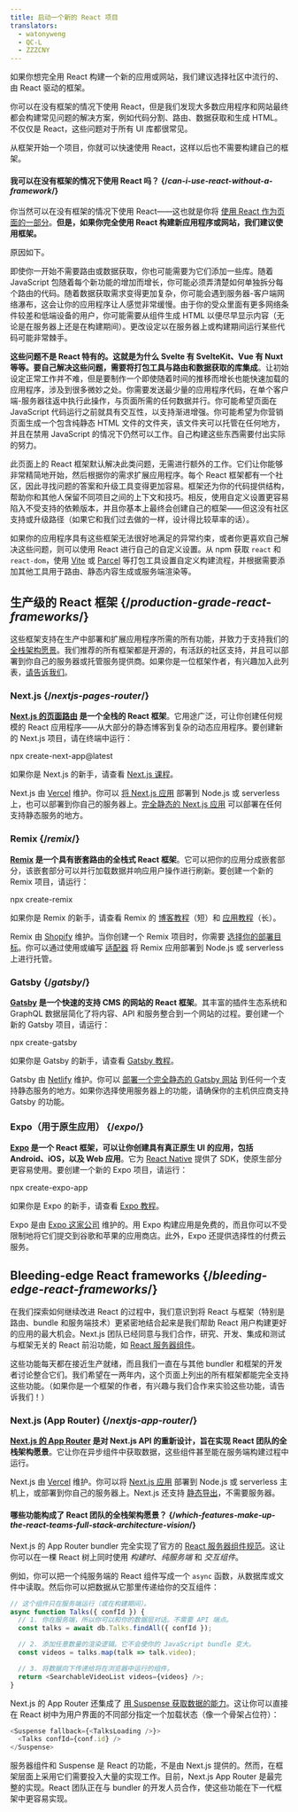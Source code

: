 ```yaml
---
title: 启动一个新的 React 项目
translators:
  - watonyweng
  - QC-L
  - ZZZCNY
---
```


<Intro>

如果你想完全用 React 构建一个新的应用或网站，我们建议选择社区中流行的、由 React 驱动的框架。

</Intro>


你可以在没有框架的情况下使用 React，但是我们发现大多数应用程序和网站最终都会构建常见问题的解决方案，例如代码分割、路由、数据获取和生成 HTML。不仅仅是 React，这些问题对于所有 UI 库都很常见。

从框架开始一个项目，你就可以快速使用 React，这样以后也不需要构建自己的框架。

<DeepDive>

#### 我可以在没有框架的情况下使用 React 吗？ {/*can-i-use-react-without-a-framework*/}

你当然可以在没有框架的情况下使用 React——这也就是你将 [使用 React 作为页面的一部分](/learn/add-react-to-an-existing-project#using-react-for-a-part-of-your-existing-page)。**但是，如果你完全使用 React 构建新应用程序或网站，我们建议使用框架。**

原因如下。

即使你一开始不需要路由或数据获取，你也可能需要为它们添加一些库。随着 JavaScript 包随着每个新功能的增加而增长，你可能必须弄清楚如何单独拆分每个路由的代码。随着数据获取需求变得更加复杂，你可能会遇到服务器-客户端网络瀑布，这会让你的应用程序让人感觉非常缓慢。由于你的受众里面有更多网络条件较差和低端设备的用户，你可能需要从组件生成 HTML 以便尽早显示内容（无论是在服务器上还是在构建期间）。更改设定以在服务器上或构建期间运行某些代码可能非常棘手。

**这些问题不是 React 特有的。这就是为什么 Svelte 有 SvelteKit、Vue 有 Nuxt 等等。要自己解决这些问题，需要将打包工具与路由和数据获取的库集成**。让初始设定正常工作并不难，但是要制作一个即使随着时间的推移而增长也能快速加载的应用程序，涉及到很多微妙之处。你需要发送最少量的应用程序代码，在单个客户端-服务器往返中执行此操作，与页面所需的任何数据并行。你可能希望页面在 JavaScript 代码运行之前就具有交互性，以支持渐进增强。你可能希望为你营销页面生成一个包含纯静态 HTML 文件的文件夹，该文件夹可以托管在任何地方，并且在禁用 JavaScript 的情况下仍然可以工作。自己构建这些东西需要付出实际的努力。

此页面上的 React 框架默认解决此类问题，无需进行额外的工作。它们让你能够非常精简地开始，然后根据你的需求扩展应用程序。每个 React 框架都有一个社区，因此寻找问题的答案和升级工具变得更加容易。框架还为你的代码提供结构，帮助你和其他人保留不同项目之间的上下文和技巧。相反，使用自定义设置更容易陷入不受支持的依赖版本，并且你基本上最终会创建自己的框架——但这没有社区支持或升级路径（如果它和我们过去做的一样，设计得比较草率的话）。

如果你的应用程序具有这些框架无法很好地满足的异常约束，或者你更喜欢自己解决这些问题，则可以使用 React 进行自己的自定义设置。从 npm 获取 `react` 和 `react-dom`，使用 [Vite](https://cn.vitejs.dev/) 或 [Parcel](https://parceljs.org/) 等打包工具设置自定义构建流程，并根据需要添加其他工具用于路由、静态内容生成或服务端渲染等。

</DeepDive>

## 生产级的 React 框架 {/*production-grade-react-frameworks*/}

这些框架支持在生产中部署和扩展应用程序所需的所有功能，并致力于支持我们的 [全栈架构愿景](#which-features-make-up-the-react-teams-full-stack-architecture-vision)。我们推荐的所有框架都是开源的，有活跃的社区支持，并且可以部署到你自己的服务器或托管服务提供商。如果你是一位框架作者，有兴趣加入此列表，[请告诉我们](https://github.com/reactjs/react.dev/issues/new?assignees=&labels=type%3A+framework&projects=&template=3-framework.yml&title=%5BFramework%5D%3A+)。

### Next.js {/*nextjs-pages-router*/}

**[Next.js 的页面路由](https://nextjs.org/) 是一个全栈的 React 框架**。它用途广泛，可让你创建任何规模的 React 应用程序——从大部分的静态博客到复杂的动态应用程序。要创建新的 Next.js 项目，请在终端中运行：

<TerminalBlock>
npx create-next-app@latest
</TerminalBlock>

如果你是 Next.js 的新手，请查看 [Next.js 课程](https://nextjs.org/learn)。

Next.js 由 [Vercel](https://vercel.com/) 维护。你可以 [将 Next.js 应用](https://nextjs.org/docs/app/building-your-application/deploying) 部署到 Node.js 或 serverless 上，也可以部署到你自己的服务器上。[完全静态的 Next.js 应用](https://nextjs.org/docs/pages/building-your-application/deploying/static-exports) 可以部署在任何支持静态服务的地方。

### Remix {/*remix*/}

**[Remix](https://remix.run/) 是一个具有嵌套路由的全栈式 React 框架**。它可以把你的应用分成嵌套部分，该嵌套部分可以并行加载数据并响应用户操作进行刷新。要创建一个新的 Remix 项目，请运行：

<TerminalBlock>
npx create-remix
</TerminalBlock>

如果你是 Remix 的新手，请查看 Remix 的 [博客教程](https://remix.run/docs/en/main/tutorials/blog)（短）和 [应用教程](https://remix.run/docs/en/main/tutorials/jokes)（长）。

Remix 由 [Shopify](https://www.shopify.com/) 维护。当你创建一个 Remix 项目时，你需要 [选择你的部署目标](https://remix.run/docs/en/main/guides/deployment)。你可以通过使用或编写 [适配器](https://remix.run/docs/en/main/other-api/adapter) 将 Remix 应用部署到 Node.js 或 serverless 上进行托管。

### Gatsby {/*gatsby*/}

**[Gatsby](https://www.gatsbyjs.com/) 是一个快速的支持 CMS 的网站的 React 框架**。其丰富的插件生态系统和 GraphQL 数据层简化了将内容、API 和服务整合到一个网站的过程。要创建一个新的 Gatsby 项目，请运行：

<TerminalBlock>
npx create-gatsby
</TerminalBlock>

如果你是 Gatsby 的新手，请查看 [Gatsby 教程](https://www.gatsbyjs.com/docs/tutorial/)。

Gatsby 由 [Netlify](https://www.netlify.com/) 维护。你可以 [部署一个完全静态的 Gatsby 网站](https://www.gatsbyjs.com/docs/how-to/previews-deploys-hosting) 到任何一个支持静态服务的地方。如果你选择使用服务器上的功能，请确保你的主机供应商支持 Gatsby 的功能。

### Expo（用于原生应用） {/*expo*/}

**[Expo](https://expo.dev/) 是一个 React 框架，可以让你创建具有真正原生 UI 的应用，包括 Android、iOS，以及 Web 应用**。它为 [React Native](https://reactnative.dev/) 提供了 SDK，使原生部分更容易使用。要创建一个新的 Expo 项目，请运行：

<TerminalBlock>
npx create-expo-app
</TerminalBlock>

如果你是 Expo 的新手，请查看 [Expo 教程](https://docs.expo.dev/tutorial/introduction/)。

Expo 是由 [Expo 这家公司](https://expo.dev/about) 维护的。用 Expo 构建应用是免费的，而且你可以不受限制地将它们提交到谷歌和苹果的应用商店。此外，Expo 还提供选择性的付费云服务。

## Bleeding-edge React frameworks {/*bleeding-edge-react-frameworks*/}

在我们探索如何继续改进 React 的过程中，我们意识到将 React 与框架（特别是路由、bundle 和服务端技术）更紧密地结合起来是我们帮助 React 用户构建更好的应用的最大机会。Next.js 团队已经同意与我们合作，研究、开发、集成和测试与框架无关的 React 前沿功能，如 [React 服务器组件](/blog/2023/03/22/react-labs-what-we-have-been-working-on-march-2023#react-server-components)。

这些功能每天都在接近生产就绪，而且我们一直在与其他 bundler 和框架的开发者讨论整合它们。我们希望在一两年内，这个页面上列出的所有框架都能完全支持这些功能。（如果你是一个框架的作者，有兴趣与我们合作来实验这些功能，请告诉我们！）

### Next.js (App Router) {/*nextjs-app-router*/}

**[Next.js 的 App Router](https://nextjs.org/docs) 是对 Next.js API 的重新设计，旨在实现 React 团队的全栈架构愿景**。它让你在异步组件中获取数据，这些组件甚至能在服务端构建过程中运行。

Next.js 由 [Vercel](https://vercel.com/) 维护。你可以将 [Next.js 应用](https://nextjs.org/docs/app/building-your-application/deploying) 部署到 Node.js 或 serverless 主机上，或部署到你自己的服务器上。Next.js 还支持 [静态导出](https://nextjs.org/docs/app/building-your-application/deploying/static-exports)，不需要服务器。

<DeepDive>

#### 哪些功能构成了 React 团队的全栈架构愿景？ {/*which-features-make-up-the-react-teams-full-stack-architecture-vision*/}

Next.js 的 App Router bundler 完全实现了官方的 [React 服务器组件规范](https://github.com/reactjs/rfcs/blob/main/text/0188-server-components.md)。这让你可以在一棵 React 树上同时使用 *构建时*、*纯服务端* 和 *交互组件*。

例如，你可以把一个纯服务端的 React 组件写成一个 `async` 函数，从数据库或文件中读取。然后你可以把数据从它那里传递给你的交互组件：

```js
// 这个组件只在服务端运行（或在构建期间）。
async function Talks({ confId }) {
  // 1. 你在服务端，所以你可以和你的数据层对话。不需要 API 端点。
  const talks = await db.Talks.findAll({ confId });

  // 2. 添加任意数量的渲染逻辑。它不会使你的 JavaScript bundle 变大。
  const videos = talks.map(talk => talk.video);

  // 3. 将数据向下传递给将在浏览器中运行的组件。
  return <SearchableVideoList videos={videos} />;
}
```

Next.js 的 App Router 还集成了 [用 Suspense 获取数据的能力](/blog/2022/03/29/react-v18#suspense-in-data-frameworks)。这让你可以直接在 React 树中为用户界面的不同部分指定一个加载状态（像一个骨架占位符）：

```js
<Suspense fallback={<TalksLoading />}>
  <Talks confId={conf.id} />
</Suspense>
```

服务器组件和 Suspense 是 React 的功能，不是由 Next.js 提供的。然而，在框架层面上采用它们需要投入大量的实现工作。目前，Next.js App Router 是最完整的实现。React 团队正在与 bundler 的开发人员合作，使这些功能在下一代框架中更容易实现。

</DeepDive>
